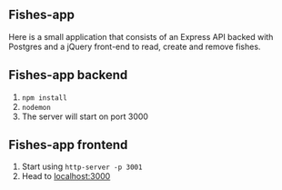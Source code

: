 ## Fishes-app

Here is a small application that consists of an Express API backed with Postgres and a jQuery front-end to read, create and remove fishes.

## Fishes-app backend

1.  `npm install`
2.  `nodemon`
3.  The server will start on port 3000

## Fishes-app frontend

1.  Start using `http-server -p 3001`
2.  Head to [localhost:3000](localhost:3000)
